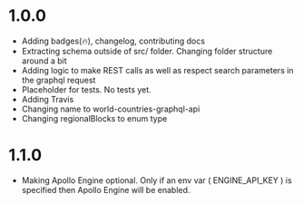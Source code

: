# 1.0.0

- Adding badges(🔥), changelog, contributing docs
- Extracting schema outside of src/ folder. Changing folder structure around a bit
- Adding logic to make REST calls as well as respect search parameters in the graphql request
- Placeholder for tests. No tests yet.
- Adding Travis
- Changing name to world-countries-graphql-api
- Changing regionalBlocks to enum type

# 1.1.0

- Making Apollo Engine optional. Only if an env var ( ENGINE_API_KEY ) is specified then Apollo Engine will be enabled.